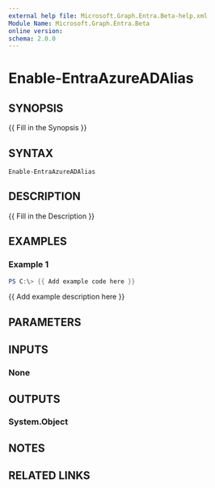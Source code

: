 ```yaml
---
external help file: Microsoft.Graph.Entra.Beta-help.xml
Module Name: Microsoft.Graph.Entra.Beta
online version:
schema: 2.0.0
---
```


# Enable-EntraAzureADAlias

## SYNOPSIS
{{ Fill in the Synopsis }}

## SYNTAX

```
Enable-EntraAzureADAlias
```

## DESCRIPTION
{{ Fill in the Description }}

## EXAMPLES

### Example 1
```powershell
PS C:\> {{ Add example code here }}
```

{{ Add example description here }}

## PARAMETERS

## INPUTS

### None

## OUTPUTS

### System.Object
## NOTES

## RELATED LINKS
